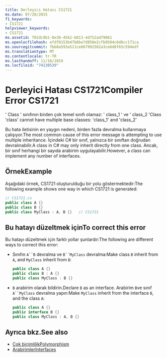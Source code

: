 ```yaml
---
title: Derleyici Hatası CS1721
ms.date: 07/20/2015
f1_keywords:
- CS1721
helpviewer_keywords:
- CS1721
ms.assetid: f02dc9b1-8e38-4562-b013-4d752ad79061
ms.openlocfilehash: efdf0153b47b8be7d850e2cfb8504c6d6cc171ca
ms.sourcegitcommit: fbb8a593a511ce667992502a3ce6d8f65c594edf
ms.translationtype: MT
ms.contentlocale: tr-TR
ms.lasthandoff: 11/16/2019
ms.locfileid: "74138539"
---
```

# <a name="compiler-error-cs1721"></a><span data-ttu-id="7efbd-102">Derleyici Hatası CS1721</span><span class="sxs-lookup"><span data-stu-id="7efbd-102">Compiler Error CS1721</span></span>

<span data-ttu-id="7efbd-103">' Class ' sınıfının birden çok temel sınıfı olamaz: ' class_1 ' ve ' class_2 '</span><span class="sxs-lookup"><span data-stu-id="7efbd-103">Class 'class' cannot have multiple base classes: 'class_1' and 'class_2'</span></span>

<span data-ttu-id="7efbd-104">Bu hata iletisinin en yaygın nedeni, birden fazla devralma kullanmaya çalışıyor.</span><span class="sxs-lookup"><span data-stu-id="7efbd-104">The most common cause of this error message is attempting to use multiple inheritance.</span></span> <span data-ttu-id="7efbd-105">İçindeki C# bir sınıf, yalnızca bir sınıftan doğrudan devralınabilir.</span><span class="sxs-lookup"><span data-stu-id="7efbd-105">A class in C# may only inherit directly from one class.</span></span> <span data-ttu-id="7efbd-106">Ancak, bir sınıf herhangi bir sayıda arabirim uygulayabilir.</span><span class="sxs-lookup"><span data-stu-id="7efbd-106">However, a class can implement any number of interfaces.</span></span>

## <a name="example"></a><span data-ttu-id="7efbd-107">Örnek</span><span class="sxs-lookup"><span data-stu-id="7efbd-107">Example</span></span>

<span data-ttu-id="7efbd-108">Aşağıdaki örnek, CS1721 oluşturulduğu bir yolu göstermektedir:</span><span class="sxs-lookup"><span data-stu-id="7efbd-108">The following example shows one way in which CS1721 is generated:</span></span>

```csharp
// CS1721.cs
public class A {}
public class B {}
public class MyClass : A, B {}   // CS1721
```

## <a name="to-correct-this-error"></a><span data-ttu-id="7efbd-109">Bu hatayı düzeltmek için</span><span class="sxs-lookup"><span data-stu-id="7efbd-109">To correct this error</span></span>

<span data-ttu-id="7efbd-110">Bu hatayı düzeltmek için farklı yollar şunlardır:</span><span class="sxs-lookup"><span data-stu-id="7efbd-110">The following are different ways to correct this error:</span></span>

- <span data-ttu-id="7efbd-111">Sınıfın `A``B` devralma ve `B``MyClass` devralma:</span><span class="sxs-lookup"><span data-stu-id="7efbd-111">Make class `B` inherit from `A`, and `MyClass` inherit from `B`:</span></span>

    ```csharp
    public class A {}
    public class B : A {}
    public class MyClass : B {}
    ```

- <span data-ttu-id="7efbd-112">`B` arabirim olarak bildirin.</span><span class="sxs-lookup"><span data-stu-id="7efbd-112">Declare `B` as an interface.</span></span> <span data-ttu-id="7efbd-113">Arabirim `B`ve sınıf `A``MyClass` devralma yapın:</span><span class="sxs-lookup"><span data-stu-id="7efbd-113">Make `MyClass` inherit from the interface `B`, and the class `A`:</span></span>

    ```csharp
    public class A {}
    public interface B {}
    public class MyClass : A, B {}
    ```

## <a name="see-also"></a><span data-ttu-id="7efbd-114">Ayrıca bkz.</span><span class="sxs-lookup"><span data-stu-id="7efbd-114">See also</span></span>

- [<span data-ttu-id="7efbd-115">Çok biçimlilik</span><span class="sxs-lookup"><span data-stu-id="7efbd-115">Polymorphism</span></span>](../../programming-guide/classes-and-structs/polymorphism.md)
- [<span data-ttu-id="7efbd-116">Arabirimler</span><span class="sxs-lookup"><span data-stu-id="7efbd-116">Interfaces</span></span>](../../programming-guide/interfaces/index.md)
